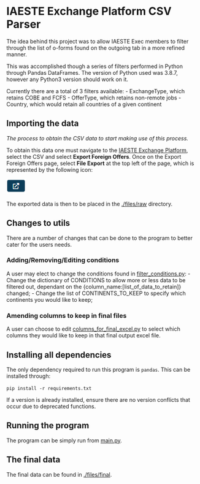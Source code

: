# IAESTE Exchange Platform CSV Parser

The idea behind this project was to allow IAESTE Exec members to filter through the list of o-forms found on the outgoing tab in a more refined manner.

This was accomplished though a series of filters performed in Python through Pandas DataFrames. The version of Python used was 3.8.7, however any Python3 version should work on it.

Currently there are a total of 3 filters available:
    - ExchangeType, which retains COBE and FCFS
    - OfferType, which retains non-remote jobs
    - Country, which would retain all countries of a given continent

## Importing the data

*The process to obtain the CSV data to start making use of this process.*

To obtain this data one must navigate to the [IAESTE Exchange Platform](https://iaeste.smartsimple.ie/), select the CSV and select **Export Foreign Offers**.
Once on the Export Foreign Offers page, select **File Export** at the top left of the page, which is represented by the following icon:

![File Export](./files/images/file_export.png)

The exported data is then to be placed in the [./files/raw](./files/raw) directory.

## Changes to utils

There are a number of changes that can be done to the program to better cater for the users needs.

### Adding/Removing/Editing conditions

A user may elect to change the conditions found in [filter_conditions.py](./src/utils/filter_conditions.py):
    - Change the dictionary of CONDITIONS to allow more or less data to be filtered out, dependant on the {column_name:[list_of_data_to_retain]} changed;
    - Change the list of CONTINENTS_TO_KEEP to specify which continents you would like to keep;

### Amending columns to keep in final files

A user can choose to edit [columns_for_final_excel.py](./src/utils/columns_for_final_excel.py) to select which columns they would like to keep in that final output excel file.

## Installing all dependencies

The only dependency required to run this program is `pandas`. This can be installed through:

`pip install -r requirements.txt`

If a version is already installed, ensure there are no version conflicts that occur due to deprecated functions.

## Running the program

The program can be simply run from [main.py](main.py).

## The final data

The final data can be found in [./files/final](./files/final).
